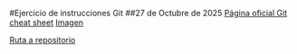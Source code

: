 #Ejercicio de instrucciones Git
##27 de Octubre de 2025
[Página oficial Git](https://git-scm.com/)
[cheat sheet](https://www.webfx.com/tools/emoji-cheat-sheet/)
[Imagen](https://git-scm.com/images/branching-illustration@2x.png)

[Ruta a repositorio](https://github.com/Sk8ener/-git_2025-10-27-)